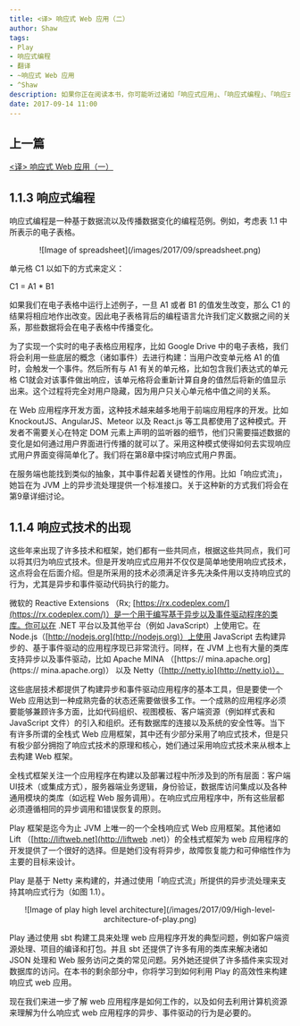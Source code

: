 ```yaml
---
title: <译> 响应式 Web 应用（二）
author: Shaw
tags:
- Play
- 响应式编程
- 翻译
- ~响应式 Web 应用
- ^Shaw
description: 如果你正在阅读本书，你可能听过诸如「响应式应用」、「响应式编程」、「响应式流」或「响应式宣言」等概念。这些词加上「响应式」前缀后感觉更加高大上了，但是你可能会去思考在这些不同场景下「响应式」的含义。那就让我们去看看这个词在计算机系统中的起源，从中寻求答案。
date: 2017-09-14 11:00
---
```


## 上一篇

[<译> 响应式 Web 应用（一）](https://scala.cool/2017/08/reactive-web-applications-1/)

## 1.1.3 响应式编程

响应式编程是一种基于数据流以及传播数据变化的编程范例。例如，考虑表 1.1 中所表示的电子表格。

<center>
![Image of spreadsheet](/images/2017/09/spreadsheet.png)
</center>

单元格 C1 以如下的方式来定义：

C1 = A1 * B1

如果我们在电子表格中运行上述例子，一旦 A1 或者 B1 的值发生改变，那么 C1 的结果将相应地作出改变。因此电子表格背后的编程语言允许我们定义数据之间的关系，那些数据将会在电子表格中传播变化。

为了实现一个实时的电子表格应用程序，比如 Google Drive 中的电子表格，我们将会利用一些底层的概念（诸如事件）去进行构建：当用户改变单元格 A1 的值时，会触发一个事件。然后所有与 A1 有关的单元格，比如包含我们表达式的单元格 C1就会对该事件做出响应，该单元格将会重新计算自身的值然后将新的值显示出来。这个过程将完全对用户隐藏，因为用户只关心单元格中值之间的关系。

在 Web 应用程序开发方面，这种技术越来越多地用于前端应用程序的开发。比如 KnockoutJS、AngularJS、Meteor 以及 React.js 等工具都使用了这种模式。开发者不需要关心在特定 DOM 元素上声明的监听器的细节，他们只需要描述数据的变化是如何通过用户界面进行传播的就可以了。采用这种模式使得如何去实现响应式用户界面变得简单化了。我们将在第8章中探讨响应式用户界面。

在服务端也能找到类似的抽象，其中事件起着关键性的作用。比如「响应式流」，她旨在为 JVM 上的异步流处理提供一个标准接口。关于这种新的方式我们将会在第9章详细讨论。

## 1.1.4 响应式技术的出现

这些年来出现了许多技术和框架，她们都有一些共同点，根据这些共同点，我们可以将其归为响应式技术。但是开发响应式应用并不仅仅是简单地使用响应式技术，这点将会在后面介绍。但是所采用的技术必须满足许多先决条件用以支持响应式的行为，尤其是异步和事件驱动代码执行的能力。

微软的 Reactive Extensions （Rx; [https://rx.codeplex.com/](https://rx.codeplex.com/)）是一个用于编写基于异步以及事件驱动程序的类库。你可以在 .NET 平台以及其他平台（例如 JavaScript）上使用它。在 Node.js（[http://nodejs.org](http://nodejs.org)）上使用 JavaScript 去构建异步的、基于事件驱动的应用程序现已非常流行。同样，在 JVM 上也有大量的类库支持异步以及事件驱动，比如 Apache MINA （[https:// mina.apache.org](https:// mina.apache.org)） 以及 Netty（[http://netty.io](http://netty.io)）。

这些底层技术都提供了构建异步和事件驱动应用程序的基本工具，但是要使一个 Web 应用达到一种成熟完备的状态还需要做很多工作。一个成熟的应用程序必须要能够兼顾许多方面，比如代码组织、视图模板、客户端资源（例如样式表和 JavaScript 文件）的引入和组织。还有数据库的连接以及系统的安全性等。当下有许多所谓的全栈式 Web 应用框架，其中还有少部分采用了响应式技术，但是只有极少部分拥抱了响应式技术的原理和核心，她们通过采用响应式技术来从根本上去构建 Web 框架。

全栈式框架关注一个应用程序在构建以及部署过程中所涉及到的所有层面：客户端UI技术（或集成方式），服务器端业务逻辑，身份验证，数据库访问集成以及各种通用模块的类库（如远程 Web 服务调用）。在响应式应用程序中，所有这些层都必须遵循相同的异步调用和错误恢复的原则。

Play 框架是迄今为止 JVM 上唯一的一个全栈响应式 Web 应用框架。其他诸如 Lift （[http://liftweb.net](http://liftweb .net)）的全栈式框架为 web 应用程序的开发提供了一个很好的选择。但是她们没有将异步，故障恢复能力和可伸缩性作为主要的目标来设计。

Play 是基于 Netty 来构建的，并通过使用「响应式流」所提供的异步流处理来支持其响应式行为（如图 1.1）。

<center>
![Image of play high level architecture](/images/2017/09/High-level-architecture-of-play.png)
</center>

Play 通过使用 sbt 构建工具来处理 web 应用程序开发的典型问题，例如客户端资源处理、项目的编译和打包。并且 sbt 还提供了许多有用的类库来解决诸如 JSON 处理和 Web 服务访问之类的常见问题。另外她还提供了许多插件来实现对数据库的访问。在本书的剩余部分中，你将学习到如何利用 Play 的高效性来构建响应式 web 应用。


现在我们来进一步了解 web 应用程序是如何工作的，以及如何去利用计算机资源来理解为什么响应式 web 应用程序的异步、事件驱动的行为是必要的。
